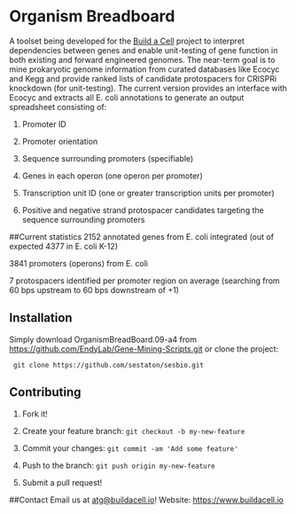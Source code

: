 # Organism Breadboard
A toolset being developed for the [Build a Cell](http://www.buildacell.io) project to interpret dependencies between genes and enable unit-testing of gene function in both existing and forward engineered genomes. The near-term goal is to mine prokaryotic genome information from curated databases like Ecocyc and Kegg and provide ranked lists of candidate protospacers for CRISPRi knockdown (for unit-testing). The current version provides an interface with Ecocyc and extracts all E. coli annotations to generate an output spreadsheet consisting of:

1. Promoter ID

2. Promoter orientation

3. Sequence surrounding promoters (specifiable)

4. Genes in each operon (one operon per promoter)

5. Transcription unit ID (one or greater transcription units per promoter)

6. Positive and negative strand protospacer candidates targeting the sequence surrounding promoters

##Current statistics
2152 annotated genes from E. coli integrated (out of expected 4377 in E. coli K-12)

3841 promoters (operons) from E. coli

7 protospacers identified per promoter region on average (searching from 60 bps upstream to 60 bps downstream of +1)

## Installation
Simply download OrganismBreadBoard.09-a4 from https://github.com/EndyLab/Gene-Mining-Scripts.git or clone the project:

     git clone https://github.com/sestaton/sesbio.git


## Contributing
1. Fork it!

2. Create your feature branch: `git checkout -b my-new-feature`

3. Commit your changes: `git commit -am 'Add some feature'`

4. Push to the branch: `git push origin my-new-feature`

5. Submit a pull request!

##Contact
Email us at atg@buildacell.io!
Website: https://www.buildacell.io

